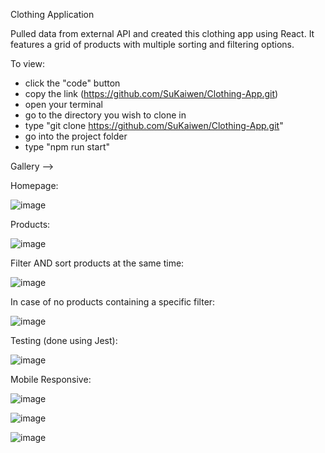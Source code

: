 Clothing Application

Pulled data from external API and created this clothing app using React. It features a grid of products with multiple sorting and filtering options.

To view:
- click the "code" button
- copy the link (https://github.com/SuKaiwen/Clothing-App.git)
- open your terminal
- go to the directory you wish to clone in
- type "git clone https://github.com/SuKaiwen/Clothing-App.git"
- go into the project folder
- type "npm run start"

Gallery -->

Homepage:

![image](https://user-images.githubusercontent.com/56058518/135205188-6058d926-8662-4976-bbde-ddecc4870fd9.png)

Products:

![image](https://user-images.githubusercontent.com/56058518/135205328-12e4d628-aa33-4415-86e2-8efbba96cbd8.png)

Filter AND sort products at the same time:

![image](https://user-images.githubusercontent.com/56058518/135205391-79fdb94b-d2be-45e4-b98a-12bfd7b81755.png)

In case of no products containing a specific filter:

![image](https://user-images.githubusercontent.com/56058518/135205455-ba09e513-a551-4718-9e36-b99e78279bcc.png)

Testing (done using Jest):

![image](https://user-images.githubusercontent.com/56058518/135205819-476570f3-ce75-4c37-95a4-71e53814dcae.png)

Mobile Responsive:

![image](https://user-images.githubusercontent.com/56058518/135206160-3635cd2b-6ebe-469c-a28b-bf19073f9117.png)

![image](https://user-images.githubusercontent.com/56058518/135206201-aa433f49-691b-482e-bd7e-22c785ab1646.png)

![image](https://user-images.githubusercontent.com/56058518/135206256-efc13cdb-c72f-4c12-b7ab-97fd74960790.png)




